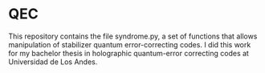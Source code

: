 # QEC

This repository contains the file syndrome.py, a set of functions that allows manipulation of stabilizer quantum error-correcting codes. I did this work for my bachelor thesis in holographic quantum-error correcting codes at Universidad de Los Andes. 

